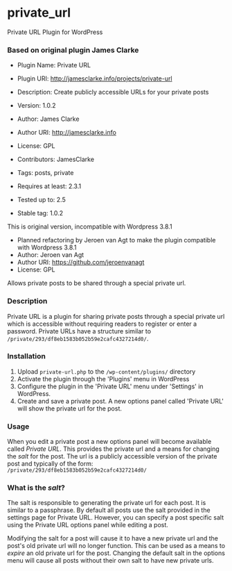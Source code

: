 private_url
===========

Private URL Plugin for WordPress

### Based on original plugin James Clarke ###

* Plugin Name: Private URL
* Plugin URI: http://jamesclarke.info/projects/private-url
* Description: Create publicly accessible URLs for your private posts
* Version: 1.0.2
* Author: James Clarke
* Author URI: http://jamesclarke.info
* License: GPL


* Contributors: JamesClarke
* Tags: posts, private
* Requires at least: 2.3.1
* Tested up to: 2.5
* Stable tag: 1.0.2
 
This is original version, incompatible with Wordpress 3.8.1

* Planned refactoring by Jeroen van Agt to make the plugin compatible with Wordpress 3.8.1
* Author: Jeroen van Agt
* Author URI: https://github.com/jeroenvanagt 
* License: GPL

Allows private posts to be shared through a special private url.

### Description ###

Private URL is a plugin for sharing private posts through a special
private url which is accessible without requiring readers to register or
enter a password.  Private URLs have a structure similar to
`/private/293/df8eb1583b052b59e2cafc4327214d0/`.

### Installation ###

1. Upload `private-url.php` to the `/wp-content/plugins/` directory
2. Activate the plugin through the 'Plugins' menu in WordPress
3. Configure the plugin in the 'Private URL' menu under 'Settings' in
   WordPress.
4. Create and save a private post.  A new options panel called 'Private
   URL' will show the private url for the post.

### Usage ###

When you edit a private post a new options panel will become available
called *Private URL*.  This provides the private url and a means for
changing the *salt* for the post.  The url is a publicly accessible
version of the private post and typically of the form:
`/private/293/df8eb1583b052b59e2cafc4327214d0/`

### What is the *salt*?

The salt is responsible to generating the private url for each post.  It
is similar to a passphrase.  By default all posts use the salt provided
in the settings page for Private URL.  However, you can specify a post
specific salt using the Private URL options panel while editing a post.

Modifying the salt for a post will cause it to have a new private url
and the post's old private url will no longer function.  This can be
used as a means to *expire* an old private url for the post.  Changing
the default salt in the options menu will cause all posts without their
own salt to have new private urls.
